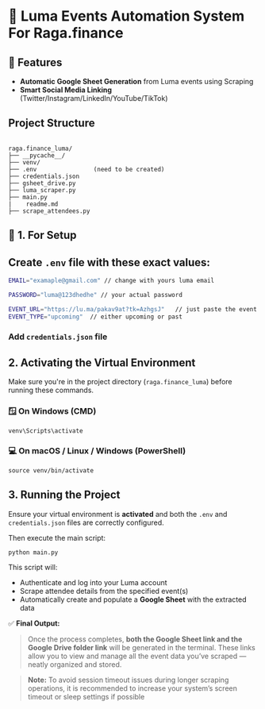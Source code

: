 # 🚀 Luma Events Automation System For Raga.finance



## 🌟 Features
- **Automatic Google Sheet Generation** from Luma events using Scraping
- **Smart Social Media Linking** (Twitter/Instagram/LinkedIn/YouTube/TikTok)


## Project Structure

```

raga.finance_luma/
├── __pycache__/            
├── venv/                     
├── .env                (need to be created)
├── credentials.json         
├── gsheet_drive.py         
├── luma_scraper.py         
├── main.py                             
|    readme.md              
├── scrape_attendees.py      

```

## 🚀 1. For Setup

   ## Create `.env` file with these exact values:
   ```bash
   EMAIL="examaple@gmail.com" // change with yours luma email

   PASSWORD="luma@123dhedhe" // your actual password

   EVENT_URL="https://lu.ma/pakav9at?tk=AzhgsJ"   // just paste the event url you want to scrap
   EVENT_TYPE="upcoming"  // either upcoming or past


   ```



   ### Add `credentials.json` file 
   

   

## 2. Activating the Virtual Environment

Make sure you're in the project directory (`raga.finance_luma`) before running these commands.

### 🪟 On Windows (CMD)
```
venv\Scripts\activate
```

### 💻 On macOS / Linux / Windows (PowerShell)
```
source venv/bin/activate
```


## 3. Running the Project

Ensure your virtual environment is **activated** and both the `.env` and `credentials.json` files are correctly configured.

Then execute the main script:

```
python main.py
```

This script will:
- Authenticate and log into your Luma account
- Scrape attendee details from the specified event(s)
- Automatically create and populate a **Google Sheet** with the extracted data


✅ **Final Output:**  
> Once the process completes, **both the Google Sheet link and the Google Drive folder link** will be generated in the terminal. These links allow you to view and manage all the event data you’ve scraped — neatly organized and stored.



> **Note:** To avoid session timeout issues during longer scraping operations, it is recommended to increase your system’s screen timeout or sleep settings if possible
